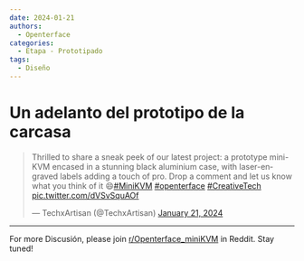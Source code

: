 ```yaml
---
date: 2024-01-21
authors:
  - Openterface
categories:
  - Etapa - Prototipado
tags:
  - Diseño
---
```


# Un adelanto del prototipo de la carcasa

<blockquote class="twitter-tweet"><p lang="en" dir="ltr">Thrilled to share a sneak peek of our latest project: a prototype mini-KVM encased in a stunning black aluminium case, with laser-engraved labels adding a touch of pro. Drop a comment and let us know what you think of it 😄<a href="https://twitter.com/hashtag/MiniKVM?src=hash&amp;ref_src=twsrc%5Etfw">#MiniKVM</a> <a href="https://twitter.com/hashtag/openterface?src=hash&amp;ref_src=twsrc%5Etfw">#openterface</a> <a href="https://twitter.com/hashtag/CreativeTech?src=hash&amp;ref_src=twsrc%5Etfw">#CreativeTech</a> <a href="https://t.co/dVSvSquAOf">pic.twitter.com/dVSvSquAOf</a></p>&mdash; TechxArtisan (@TechxArtisan) <a href="https://twitter.com/TechxArtisan/status/1748908479224623224?ref_src=twsrc%5Etfw">January 21, 2024</a></blockquote> <script async src="https://platform.twitter.com/widgets.js" charset="utf-8"></script>

<!-- more -->
--------

For more Discusión, please join [r/Openterface_miniKVM](https://www.reddit.com/r/Openterface_miniKVM/) in Reddit. Stay tuned!